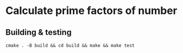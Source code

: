 # Calculate prime factors of number

## Building & testing

```shell
cmake . -B build && cd build && make && make test
```
